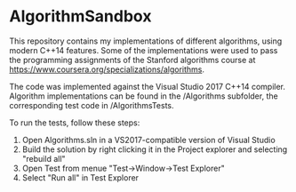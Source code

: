 # AlgorithmSandbox

This repository contains my implementations of different algorithms, using modern C++14 features. Some of the implementations were used to pass the programming assignments of the Stanford algorithms course at https://www.coursera.org/specializations/algorithms. 

The code was implemented against the Visual Studio 2017 C++14 compiler. Algorithm implementations can be found in the /Algorithms subfolder, the corresponding test code in /AlgorithmsTests. 

To run the tests, follow these steps:

1. Open Algorithms.sln in a VS2017-compatible version of Visual Studio
2. Build the solution by right clicking it in the Project explorer and selecting "rebuild all" 
3. Open Test from menue "Test->Window->Test Explorer"
4. Select "Run all" in Test Explorer
